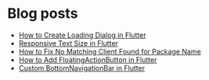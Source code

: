 # Blog posts
<!-- BLOG-POST-LIST:START -->
- [How to Create Loading Dialog in Flutter](https://flutterflux.com/how-to-create-loading-dialog-in-flutter/)
- [Responsive Text Size in Flutter](https://flutterflux.com/responsive-text-size-in-flutter/)
- [How to Fix No Matching Client Found for Package Name](https://flutterflux.com/how-to-fix-no-matching-client-found-for-package-name/)
- [How to Add FloatingActionButton in Flutter](https://flutterflux.com/how-to-add-floatingactionbutton-in-flutter/)
- [Custom BottomNavigationBar in Flutter](https://flutterflux.com/custom-bottomnavigationbar-in-flutter/)
<!-- BLOG-POST-LIST:END -->